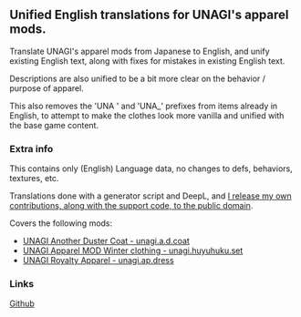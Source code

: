 ## Unified English translations for UNAGI's apparel mods.

Translate UNAGI's apparel mods from Japanese to English, and unify existing English text, along with fixes for mistakes in existing English text.

Descriptions are also unified to be a bit more clear on the behavior / purpose of apparel.

This also removes the 'UNA ' and 'UNA_' prefixes from items already in English, to attempt to make the clothes look more vanilla and unified with the base game content.

### Extra info

This contains only (English) Language data, no changes to defs, behaviors, textures, etc.

Translations done with a generator script and DeepL, and [I release my own contributions, along with the support code, to the public domain](https://github.com/cslaneyflett/zsbk.translations.unagi/LICENSE.txt).

Covers the following mods:
- [UNAGI Another Duster Coat - unagi.a.d.coat](https://steamcommunity.com/sharedfiles/filedetails/?id=3253300748)
- [UNAGI Apparel MOD Winter clothing - unagi.huyuhuku.set](https://steamcommunity.com/sharedfiles/filedetails/?id=3266399912)
- [UNAGI Royalty Apparel - unagi.ap.dress](https://steamcommunity.com/sharedfiles/filedetails/?id=3352990362)

### Links

[Github](https://github.com/cslaneyflett/zsbk.translations.unagi)
